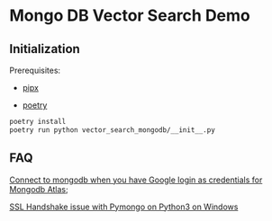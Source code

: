 # Mongo DB Vector Search Demo

## Initialization

Prerequisites:

- [pipx](https://pipx.pypa.io/stable/)

- [poetry](https://python-poetry.org/)

```bash
poetry install
poetry run python vector_search_mongodb/__init__.py
```

## FAQ

[Connect to mongodb when you have Google login as credentials for Mongodb Atlas](https://stackoverflow.com/a/77422391/18972098);

[SSL Handshake issue with Pymongo on Python3 on Windows](https://stackoverflow.com/a/77084663/18972098)

